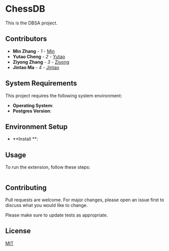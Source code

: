 # ChessDB
This is the DBSA project.


## Contributors

- **Min Zhang** - *1* - [Min](https://github.com/PhDnemo)
- **Yutao Cheng** - *2* - [Yutao](https://github.com/A-hungry-wolf)
- **Ziyong Zhang** - *3* - [Ziyong](https://github.com/Ziyong-Zhang)
- **Jintao Ma** - *4* - [Jintao](https://github.com/woshimajintao)

## System Requirements

This project requires the following system environment:
- **Operating System**: 
- **Postgres Version**: 

## Environment Setup

- **Install **: 



## Usage
To run the extension, follow these steps:


```bash
```


## Contributing

Pull requests are welcome. For major changes, please open an issue first
to discuss what you would like to change.

Please make sure to update tests as appropriate.

## License

[MIT](https://choosealicense.com/licenses/mit/)
